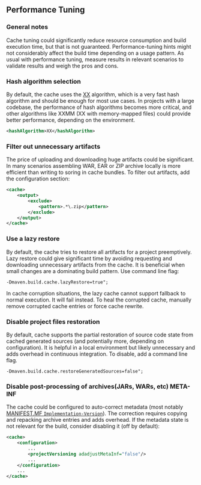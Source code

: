 <!---
 Licensed to the Apache Software Foundation (ASF) under one or more
 contributor license agreements.  See the NOTICE file distributed with
 this work for additional information regarding copyright ownership.
 The ASF licenses this file to You under the Apache License, Version 2.0
 (the "License"); you may not use this file except in compliance with
 the License.  You may obtain a copy of the License at

      http://www.apache.org/licenses/LICENSE-2.0

 Unless required by applicable law or agreed to in writing, software
 distributed under the License is distributed on an "AS IS" BASIS,
 WITHOUT WARRANTIES OR CONDITIONS OF ANY KIND, either express or implied.
 See the License for the specific language governing permissions and
 limitations under the License.
-->

## Performance Tuning

### General notes

Cache tuning could significantly reduce resource consumption and build execution time, but that is not guaranteed. Performance-tuning hints might not considerably affect the build time depending on a usage pattern. As usual with performance tuning, measure results in relevant scenarios to validate results and weigh the pros and cons.

### Hash algorithm selection

By default, the cache uses the [XX](https://cyan4973.github.io/xxHash/) algorithm, which is a very fast hash algorithm and should be enough for most use cases. 
In projects with a large codebase, the performance of hash algorithms becomes more critical, and other algorithms like
XXMM (XX with memory-mapped files) could provide better performance, depending on the environment.

```xml
<hashAlgorithm>XX</hashAlgorithm>
```

### Filter out unnecessary artifacts

The price of uploading and downloading huge artifacts could be significant. In many scenarios assembling WAR,
EAR or ZIP archive locally is more efficient than writing to soring in cache bundles. To filter out artifacts, add the configuration section:

```xml
<cache>
    <output>
        <exclude>
            <pattern>.*\.zip</pattern>
        </exclude>
    </output>
</cache>
```

### Use a lazy restore

By default, the cache tries to restore all artifacts for a project preemptively. Lazy restore could give significant time by avoiding requesting and downloading unnecessary artifacts from the cache.
It is beneficial when small changes are a dominating build pattern. Use command line flag:

```
-Dmaven.build.cache.lazyRestore=true";
```

In cache corruption situations, the lazy cache cannot support fallback to normal execution. It will fail instead. To heal the corrupted cache, manually remove corrupted cache entries or force cache rewrite.

### Disable project files restoration

By default, cache supports the partial restoration of source code state from cached generated sources (and potentially more,
depending on configuration). It is helpful in a local environment but likely unnecessary and adds overhead in continuous integration. To disable, add a command line flag.

```
-Dmaven.build.cache.restoreGeneratedSources=false";
```

### Disable post-processing of archives(JARs, WARs, etc) META-INF

The cache could be configured to auto-correct metadata (most notably [MANIFEST.MF `Implementation-Version`](https://docs.oracle.com/javase/8/docs/technotes/guides/jar/jar.html#Main_Attributes)). The correction requires copying and repacking archive entries and adds overhead. If the metadata state is not relevant for the build, consider disabling it (off by default):

```xml
<cache>
    <configuration>
        ...
        <projectVersioning adadjustMetaInf="false"/>
        ...
    </configuration>
    ...
</cache>
```
